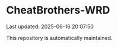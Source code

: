 # CheatBrothers-WRD

Last updated: 2025-06-16 20:07:50

This repository is automatically maintained.
